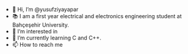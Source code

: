 - 👋 Hi, I’m @yusufziyayapar
- 📚 I am a first year electrical and electronics engineering student at Bahçeşehir University.
- 👀 I’m interested in 
- 🌱 I’m currently learning C and C++.
- 📫 How to reach me 

<!---
yusufziyayapar/yusufziyayapar is a ✨ special ✨ repository because its `README.md` (this file) appears on your GitHub profile.
You can click the Preview link to take a look at your changes.
--->
